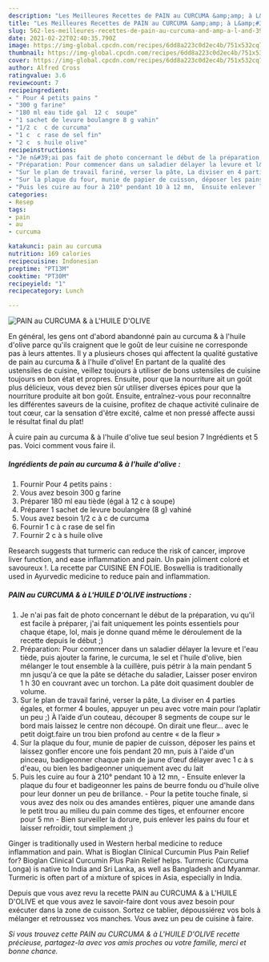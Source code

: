 ```yaml
---
description: "Les Meilleures Recettes de PAIN au CURCUMA &amp;amp; à L&amp;#39;HUILE D&amp;#39;OLIVE"
title: "Les Meilleures Recettes de PAIN au CURCUMA &amp;amp; à L&amp;#39;HUILE D&amp;#39;OLIVE"
slug: 562-les-meilleures-recettes-de-pain-au-curcuma-and-amp-a-l-and-39-huile-d-and-39-olive
date: 2021-02-22T02:40:35.790Z
image: https://img-global.cpcdn.com/recipes/6dd8a223c0d2ec4b/751x532cq70/pain-au-curcuma-a-lhuile-dolive-photo-principale-de-la-recette.jpg
thumbnail: https://img-global.cpcdn.com/recipes/6dd8a223c0d2ec4b/751x532cq70/pain-au-curcuma-a-lhuile-dolive-photo-principale-de-la-recette.jpg
cover: https://img-global.cpcdn.com/recipes/6dd8a223c0d2ec4b/751x532cq70/pain-au-curcuma-a-lhuile-dolive-photo-principale-de-la-recette.jpg
author: Alfred Cross
ratingvalue: 3.6
reviewcount: 7
recipeingredient:
- " Pour 4 petits pains "
- "300 g farine"
- "180 ml eau tide gal  12 c  soupe"
- "1 sachet de levure boulangre 8 g vahin"
- "1/2 c  c de curcuma"
- "1 c  c rase de sel fin"
- "2 c  s huile olive"
recipeinstructions:
- "Je n&#39;ai pas fait de photo concernant le début de la préparation, vu qu&#39;il est facile à préparer, j&#39;ai fait uniquement les points essentiels pour chaque étape, lol, mais je donne quand même le déroulement de la recette depuis le début ;)"
- "Préparation: Pour commencer dans un saladier délayer la levure et l&#39;eau tiède, puis ajouter la farine, le curcuma, le sel et l&#39;huile d&#39;olive, bien mélanger le tout ensemble à la cuillère, puis pétrir à la main pendant 5 mn jusqu&#39;à ce que la pâte se détache du saladier, Laisser poser environ 1 h 30 en couvrant avec un torchon. La pâte doit quasiment doubler de volume."
- "Sur le plan de travail fariné, verser la pâte, La diviser en 4 parties égales, et former 4 boules, appuyer un peu avec votre main pour l’aplatir un peu ;) À l’aide d’un couteau, découper 8 segments de coupe sur le bord mais laissez le centre non découpé. On dirait une fleur… avec le petit doigt.faire un trou bien profond au centre « de la fleur »"
- "Sur la plaque du four, munie de papier de cuisson, déposer les pains et laissez gonfler encore une fois pendant 20 mn, puis à l&#39;aide d&#39;un pinceau, badigeonner chaque pain de jaune d’œuf délayer avec 1 c à s d&#39;eau, ou bien les badigeonner uniquement avec du lait"
- "Puis les cuire au four à 210° pendant 10 à 12 mn,  Ensuite enlever la plaque du four et badigeonner les pains de beurre fondu ou d&#39;huile olive pour leur donner un peu de brillance.  Pour la petite touche finale, si vous avez des noix ou des amandes entières, piquer une amande dans le petit trou au milieu du pain comme des tiges, et enfourner encore pour 5 mn Bien surveiller la dorure, puis enlever les pains du four et laisser refroidir, tout simplement ;)"
categories:
- Resep
tags:
- pain
- au
- curcuma

katakunci: pain au curcuma 
nutrition: 169 calories
recipecuisine: Indonesian
preptime: "PT13M"
cooktime: "PT30M"
recipeyield: "1"
recipecategory: Lunch

---
```



![PAIN au CURCUMA &amp; à L&#39;HUILE D&#39;OLIVE](https://img-global.cpcdn.com/recipes/6dd8a223c0d2ec4b/751x532cq70/pain-au-curcuma-a-lhuile-dolive-photo-principale-de-la-recette.jpg)

En général, les gens ont d'abord abandonné pain au curcuma &amp; à l&#39;huile d&#39;olive parce qu'ils craignent que le goût de leur cuisine ne corresponde pas à leurs attentes. Il y a plusieurs choses qui affectent la qualité gustative de pain au curcuma &amp; à l&#39;huile d&#39;olive! En partant de la qualité des ustensiles de cuisine, veillez toujours à utiliser de bons ustensiles de cuisine toujours en bon état et propres. Ensuite, pour que la nourriture ait un goût plus délicieux, vous devez bien sûr utiliser diverses épices pour que la nourriture produite ait bon goût. Ensuite, entraînez-vous pour reconnaître les différentes saveurs de la cuisine, profitez de chaque activité culinaire de tout cœur, car la sensation d'être excité, calme et non pressé affecte aussi le résultat final du plat!

<!--inarticleads1-->

À cuire pain au curcuma &amp; à l&#39;huile d&#39;olive tue seul besion 7 Ingrédients et 5 pas. Voici comment vous faire il.

##### Ingrédients de pain au curcuma &amp; à l&#39;huile d&#39;olive :

1. Fournir  Pour 4 petits pains :
1. Vous avez besoin 300 g farine
1. Préparer 180 ml eau tiède (égal à 12 c à soupe)
1. Préparer 1 sachet de levure boulangère (8 g) vahiné
1. Vous avez besoin 1/2 c à c de curcuma
1. Fournir 1 c à c rase de sel fin
1. Fournir 2 c à s huile olive


Research suggests that turmeric can reduce the risk of cancer, improve liver function, and ease inflammation and pain. Un pain joliment coloré et savoureux !. La recette par CUISINE EN FOLIE. Boswellia is traditionally used in Ayurvedic medicine to reduce pain and inflammation. 

<!--inarticleads2-->

##### PAIN au CURCUMA &amp; à L&#39;HUILE D&#39;OLIVE instructions :

1. Je n&#39;ai pas fait de photo concernant le début de la préparation, vu qu&#39;il est facile à préparer, j&#39;ai fait uniquement les points essentiels pour chaque étape, lol, mais je donne quand même le déroulement de la recette depuis le début ;)
1. Préparation: Pour commencer dans un saladier délayer la levure et l&#39;eau tiède, puis ajouter la farine, le curcuma, le sel et l&#39;huile d&#39;olive, bien mélanger le tout ensemble à la cuillère, puis pétrir à la main pendant 5 mn jusqu&#39;à ce que la pâte se détache du saladier, Laisser poser environ 1 h 30 en couvrant avec un torchon. La pâte doit quasiment doubler de volume.
1. Sur le plan de travail fariné, verser la pâte, La diviser en 4 parties égales, et former 4 boules, appuyer un peu avec votre main pour l’aplatir un peu ;) À l’aide d’un couteau, découper 8 segments de coupe sur le bord mais laissez le centre non découpé. On dirait une fleur… avec le petit doigt.faire un trou bien profond au centre « de la fleur »
1. Sur la plaque du four, munie de papier de cuisson, déposer les pains et laissez gonfler encore une fois pendant 20 mn, puis à l&#39;aide d&#39;un pinceau, badigeonner chaque pain de jaune d’œuf délayer avec 1 c à s d&#39;eau, ou bien les badigeonner uniquement avec du lait
1. Puis les cuire au four à 210° pendant 10 à 12 mn,  - Ensuite enlever la plaque du four et badigeonner les pains de beurre fondu ou d&#39;huile olive pour leur donner un peu de brillance.  - Pour la petite touche finale, si vous avez des noix ou des amandes entières, piquer une amande dans le petit trou au milieu du pain comme des tiges, et enfourner encore pour 5 mn - Bien surveiller la dorure, puis enlever les pains du four et laisser refroidir, tout simplement ;)


Ginger is traditionally used in Western herbal medicine to reduce inflammation and pain. What is Bioglan Clinical Curcumin Plus Pain Relief for? Bioglan Clinical Curcumin Plus Pain Relief helps. Turmeric (Curcuma Longa) is native to India and Sri Lanka, as well as Bangladesh and Myanmar. Turmeric is often part of a mixture of spices in Asia, especially in India. 

<!--inarticleads1-->

<p>
Depuis que vous avez revu la recette PAIN au CURCUMA &amp; à L&#39;HUILE D&#39;OLIVE et que vous avez le savoir-faire dont vous avez besoin pour exécuter dans la zone de cuisson. Sortez ce tablier, dépoussiérez vos bols à mélanger et retroussez vos manches. Vous avez un peu de cuisine à faire.
</p>

<p>
<i>Si vous trouvez cette PAIN au CURCUMA &amp; à L&#39;HUILE D&#39;OLIVE recette précieuse, partagez-la avec vos amis proches ou votre famille, merci et bonne chance.</i>
</p>
